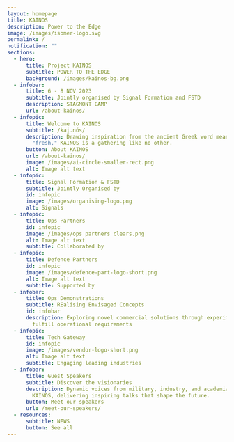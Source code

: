```yaml
---
layout: homepage
title: KAINOS
description: Power to the Edge
image: /images/isomer-logo.svg
permalink: /
notification: ""
sections:
  - hero:
      title: Project KAINOS
      subtitle: POWER TO THE EDGE
      background: /images/kainos-bg.png
  - infobar:
      title: 6 - 8 NOV 2023
      subtitle: Jointly organised by Signal Formation and FSTD
      description: STAGMONT CAMP
      url: /about-kainos/
  - infopic:
      title: Welcome to KAINOS
      subtitle: /kai̯.nós/
      description: Drawing inspiration from the ancient Greek word meaning "new" or
        "fresh," KAINOS is a gathering like no other.
      button: About KAINOS
      url: /about-kainos/
      image: /images/ai-circle-smaller-rect.png
      alt: Image alt text
  - infopic:
      title: Signal Formation & FSTD
      subtitle: Jointly Organised by
      id: infopic
      image: /images/organising-logo.png
      alt: Signals
  - infopic:
      title: Ops Partners
      id: infopic
      image: /images/ops partners clears.png
      alt: Image alt text
      subtitle: Collaborated by
  - infopic:
      title: Defence Partners
      id: infopic
      image: /images/defence-part-logo-short.png
      alt: Image alt text
      subtitle: Supported by
  - infobar:
      title: Ops Demonstrations
      subtitle: REalising Envisaged Concepts
      id: infobar
      description: Exploring novel commercial solutions through experimentation to
        fulfill operational requirements
  - infopic:
      title: Tech Gateway
      id: infopic
      image: /images/vendor-logo-short.png
      alt: Image alt text
      subtitle: Engaging leading industries
  - infobar:
      title: Guest Speakers
      subtitle: Discover the visionaries
      description: Dynamic voices from military, industry, and academia unite at
        KAINOS, delivering inspiring talks that shape the future.
      button: Meet our speakers
      url: /meet-our-speakers/
  - resources:
      subtitle: NEWS
      button: See all
---
```


